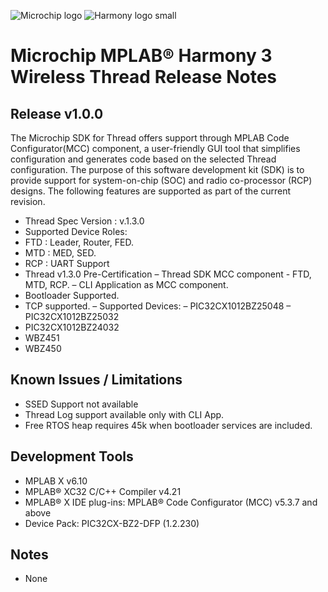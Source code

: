 ﻿![Microchip logo](https://raw.githubusercontent.com/wiki/Microchip-MPLAB-Harmony/Microchip-MPLAB-Harmony.github.io/images/microchip_logo.png)
![Harmony logo small](https://raw.githubusercontent.com/wiki/Microchip-MPLAB-Harmony/Microchip-MPLAB-Harmony.github.io/images/microchip_mplab_harmony_logo_small.png)

# Microchip MPLAB® Harmony 3 Wireless Thread Release Notes

## Release v1.0.0

The Microchip SDK for Thread offers support through MPLAB Code Configurator(MCC) component, a user-friendly GUI tool that simplifies configuration and generates code based on the selected Thread
configuration. The purpose of this software development kit (SDK) is to provide support for system-on-chip (SOC) and radio co-processor (RCP) designs. 
The following features are supported as part of the current revision.

-  Thread Spec Version : v.1.3.0
-  Supported Device Roles:
  -  FTD : Leader, Router, FED.
  -  MTD : MED, SED.
  -  RCP : UART Support
-  Thread v1.3.0 Pre-Certification
–  Thread SDK MCC component - FTD, MTD, RCP.
–  CLI Application as MCC component.
-  Bootloader Supported.
-  TCP supported.
–  Supported Devices:
  –  PIC32CX1012BZ25048
  –  PIC32CX1012BZ25032
  -  PIC32CX1012BZ24032
  -  WBZ451
  -  WBZ450
 
 
## Known Issues / Limitations

-	SSED Support not available
-   Thread Log support available only with CLI App.
-	Free RTOS heap requires 45k when bootloader services are included.


## Development Tools
-	MPLAB X v6.10
-	MPLAB® XC32 C/C++ Compiler v4.21
-	MPLAB® X IDE plug-ins: MPLAB® Code Configurator (MCC) v5.3.7 and above
-	Device Pack: PIC32CX-BZ2-DFP (1.2.230)

## Notes
-	None